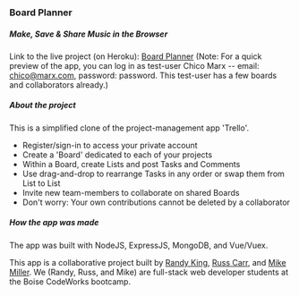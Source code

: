 ### Board Planner

##### Make, Save & Share Music in the Browser

Link to the live project (on Heroku): [Board Planner](https://board-planner.herokuapp.com/)
(Note: For a quick preview of the app, you can log in as test-user Chico Marx -- email: chico@marx.com, password: password. This test-user has a few boards and collaborators already.)

##### About the project

This is a simplified clone of the project-management app 'Trello'.

* Register/sign-in to access your private account
* Create a 'Board' dedicated to each of your projects
* Within a Board, create Lists and post Tasks and Comments
* Use drag-and-drop to rearrange Tasks in any order or swap them from List to List
* Invite new team-members to collaborate on shared Boards
* Don't worry: Your own contributions cannot be deleted by a collaborator

##### How the app was made

The app was built with NodeJS, ExpressJS, MongoDB, and Vue/Vuex.

This app is a collaborative project built by [Randy King](https://github.com/brandallk), [Russ Carr](https://github.com/RussCarr), and [Mike Miller](https://github.com/MichaelWMiller). We (Randy, Russ, and Mike) are full-stack web developer students at the Boise CodeWorks bootcamp.